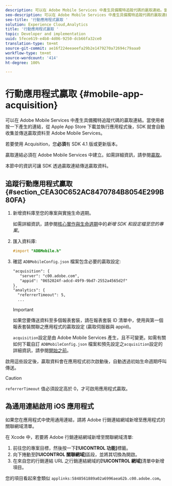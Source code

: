 ```yaml
---
description: 可以在 Adobe Mobile Services 中產生具備獨特追蹤代碼的贏取連結。當使用者按一下產生的連結，從 Apple App Store 下載並執行應用程式後，SDK 就會自動收集並傳送贏取資料至 Adobe Mobile Services。
seo-description: 可以在 Adobe Mobile Services 中產生具備獨特追蹤代碼的贏取連結。當使用者按一下產生的連結，從 Apple App Store 下載並執行應用程式後，SDK 就會自動收集並傳送贏取資料至 Adobe Mobile Services。
seo-title: '行動應用程式贏取 '
solution: Experience Cloud,Analytics
title: '行動應用程式贏取 '
topic: Developer and implementation
uuid: 5fece619-e4b8-4d06-9250-dcb66fa32ce0
translation-type: tm+mt
source-git-commit: ae16f224eeaeefa29b2e1479270a72694c79aaa0
workflow-type: tm+mt
source-wordcount: '414'
ht-degree: 100%

---
```



# 行動應用程式贏取 {#mobile-app-acquisition}

可以在 Adobe Mobile Services 中產生具備獨特追蹤代碼的贏取連結。當使用者按一下產生的連結，從 Apple App Store 下載並執行應用程式後，SDK 就會自動收集並傳送贏取資料至 Adobe Mobile Services。

若要使用 Acquisition，您&#x200B;**必須**&#x200B;有 SDK 4.1 版或更新版本。

贏取連結必須在 Adobe Mobile Services 中建立。如需詳細資訊，請參閱[贏取](/help/using/acquisition-main/acquisition-main.md)。

本節中的資訊可讓 SDK 透過贏取連結傳送贏取資料。

## 追蹤行動應用程式贏取 {#section_CEA30C652AC8470784B8054E299B80FA}

1. 新增資料庫至您的專案與實施生命週期。

   如需詳細資訊，請參閱[核心實作與生命週期](/help/ios/getting-started/dev-qs.md)中的&#x200B;*新增 SDK 和設定檔至您的專案*。
1. 匯入資料庫:

   ```objective-c
   #import "ADBMobile.h"
   ```

1. 確認 `ADBMobileConfig.json` 檔案包含必要的贏取設定:

   ```xml
   "acquisition": { 
      "server": "c00.adobe.com", 
      "appid": "0652024f-adcd-49f9-9bd7-2552a4565d2f" 
   }, 
   "analytics": { 
     "referrerTimeout": 5, 
     ...
   ```

   >[!IMPORTANT]
   >
   >如果您要傳送資料至多個報表套裝，請在報表套裝 ID 清單中，使用與第一個報表套裝關聯之應用程式的贏取設定 (贏取伺服器與 appid)。

   `acquisition`設定是由 Adobe Mobile Services 產生，且不可變更。如需有關如何下載自訂 `ADBMobileConfig.json` 檔案和預先設定之`acquisition`設定的詳細資訊，請參閱[開始之前](/help/ios/getting-started/requirements.md)。

啟用這些設定後，贏取資料會在應用程式初次啟動後，自動透過初始生命週期呼叫傳送。

>[!CAUTION]
>
>`referrerTimeout` 值必須設定高於 0，才可啟用應用程式贏取。

## 為通用連結啟用 iOS 應用程式

如果您在應用程式中使用通用連結，請將 Adobe 行銷連結網域新增至應用程式的關聯網域清單。

在 Xcode 中，若要將 Adobe 行銷連結網域新增至關聯網域清單:

1. 前往您的專案目標，然後按一下&#x200B;**[!UICONTROL 功能]**&#x200B;標籤。
2. 向下捲動至&#x200B;**[!UICONTROL 關聯網域]**&#x200B;區段，並將其切換為開啟。
3. 在來自您的行銷連結 URL 之行銷連結網域的&#x200B;**[!UICONTROL 網域]**&#x200B;清單中新增項目。

您的項目看起來會類似 `applinks:5848561889a02a6996aea62b.c00.adobe.com`。
